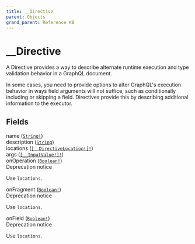 ```yaml
---
title: __Directive
parent: Objects
grand_parent: Reference KB
---
```


# __Directive

A Directive provides a way to describe alternate runtime execution and type validation behavior in a GraphQL document.

In some cases, you need to provide options to alter GraphQL's execution behavior in ways field arguments will not suffice, such as conditionally including or skipping a field. Directives provide this by describing additional information to the executor.

## Fields

<div class="field-entry ">
  <span id="name" class="field-name anchored">name (<code><a href="/docs/reference_kb/scalar/string">String!</a></code>)</span>

  <div class="description-wrapper">

  </div>
</div>

<div class="field-entry ">
  <span id="description" class="field-name anchored">description (<code><a href="/docs/reference_kb/scalar/string">String</a></code>)</span>

  <div class="description-wrapper">

  </div>
</div>

<div class="field-entry ">
  <span id="locations" class="field-name anchored">locations (<code><a href="/docs/reference_kb/enum/__directive_location">[__DirectiveLocation!]!</a></code>)</span>

  <div class="description-wrapper">

  </div>
</div>

<div class="field-entry ">
  <span id="args" class="field-name anchored">args (<code><a href="/docs/reference_kb/object/__input_value">[__InputValue!]!</a></code>)</span>

  <div class="description-wrapper">

  </div>
</div>

<div class="field-entry ">
  <span id="on_operation" class="field-name anchored">onOperation (<code><a href="/docs/reference_kb/scalar/boolean">Boolean!</a></code>)</span>

  <div class="description-wrapper">

<div class="deprecation-notice ">
  <span class="deprecation-title">Deprecation notice</span>
  <p>Use <code>locations</code>.</p>
</div>

  </div>
</div>

<div class="field-entry ">
  <span id="on_fragment" class="field-name anchored">onFragment (<code><a href="/docs/reference_kb/scalar/boolean">Boolean!</a></code>)</span>

  <div class="description-wrapper">

<div class="deprecation-notice ">
  <span class="deprecation-title">Deprecation notice</span>
  <p>Use <code>locations</code>.</p>
</div>

  </div>
</div>

<div class="field-entry ">
  <span id="on_field" class="field-name anchored">onField (<code><a href="/docs/reference_kb/scalar/boolean">Boolean!</a></code>)</span>

  <div class="description-wrapper">

<div class="deprecation-notice ">
  <span class="deprecation-title">Deprecation notice</span>
  <p>Use <code>locations</code>.</p>
</div>

  </div>
</div>


